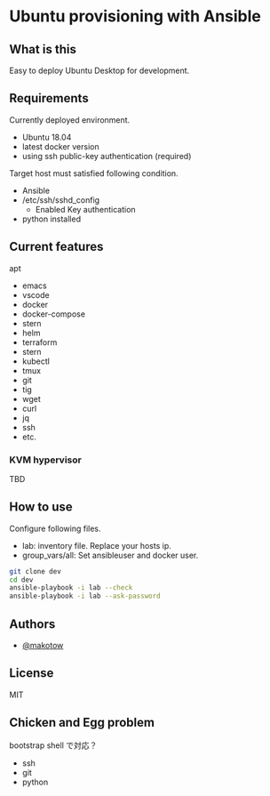 # Ubuntu provisioning with Ansible

## What is this

Easy to deploy Ubuntu Desktop for development.

## Requirements

Currently deployed environment.

- Ubuntu 18.04
- latest docker version
- using ssh public-key authentication (required)

Target host must satisfied following condition.

- Ansible
- /etc/ssh/sshd_config
  - Enabled Key authentication
- python installed

## Current features

apt

- emacs
- vscode
- docker
- docker-compose
- stern
- helm
- terraform
- stern
- kubectl
- tmux
- git
- tig
- wget
- curl
- jq
- ssh
- etc.

### KVM hypervisor

TBD

## How to use

Configure following files.

- lab: inventory file. Replace your hosts ip.
- group_vars/all: Set ansibleuser and docker user. 

``` bash
git clone dev
cd dev
ansible-playbook -i lab --check
ansible-playbook -i lab --ask-password
```

## Authors

- [@makotow](https://github.com/makotow)

## License

MIT

## Chicken and Egg problem

bootstrap shell で対応？

- ssh
- git
- python